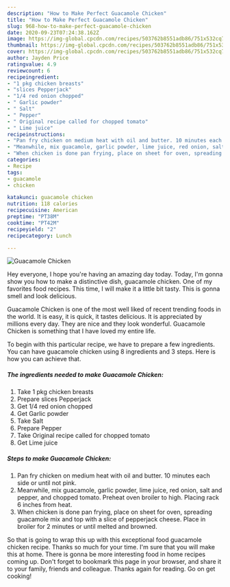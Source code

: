 ```yaml
---
description: "How to Make Perfect Guacamole Chicken"
title: "How to Make Perfect Guacamole Chicken"
slug: 968-how-to-make-perfect-guacamole-chicken
date: 2020-09-23T07:24:38.162Z
image: https://img-global.cpcdn.com/recipes/503762b8551adb86/751x532cq70/guacamole-chicken-recipe-main-photo.jpg
thumbnail: https://img-global.cpcdn.com/recipes/503762b8551adb86/751x532cq70/guacamole-chicken-recipe-main-photo.jpg
cover: https://img-global.cpcdn.com/recipes/503762b8551adb86/751x532cq70/guacamole-chicken-recipe-main-photo.jpg
author: Jayden Price
ratingvalue: 4.9
reviewcount: 6
recipeingredient:
- "1 pkg chicken breasts"
- "slices Pepperjack"
- "1/4 red onion chopped"
- " Garlic powder"
- " Salt"
- " Pepper"
- " Original recipe called for chopped tomato"
- " Lime juice"
recipeinstructions:
- "Pan fry chicken on medium heat with oil and butter. 10 minutes each side or until not pink."
- "Meanwhile, mix guacamole, garlic powder, lime juice, red onion, salt and pepper, and chopped tomato. Preheat oven broiler to high. Placing rack 6 inches from heat."
- "When chicken is done pan frying, place on sheet for oven, spreading guacamole mix and top with a slice of pepperjack cheese. Place in broiler for 2 minutes or until melted and browned."
categories:
- Recipe
tags:
- guacamole
- chicken

katakunci: guacamole chicken 
nutrition: 118 calories
recipecuisine: American
preptime: "PT38M"
cooktime: "PT42M"
recipeyield: "2"
recipecategory: Lunch

---
```



![Guacamole Chicken](https://img-global.cpcdn.com/recipes/503762b8551adb86/751x532cq70/guacamole-chicken-recipe-main-photo.jpg)

Hey everyone, I hope you're having an amazing day today. Today, I'm gonna show you how to make a distinctive dish, guacamole chicken. One of my favorites food recipes. This time, I will make it a little bit tasty. This is gonna smell and look delicious.

Guacamole Chicken is one of the most well liked of recent trending foods in the world. It is easy, it is quick, it tastes delicious. It is appreciated by millions every day. They are nice and they look wonderful. Guacamole Chicken is something that I have loved my entire life.




To begin with this particular recipe, we have to prepare a few ingredients. You can have guacamole chicken using 8 ingredients and 3 steps. Here is how you can achieve that.

<!--inarticleads1-->

##### The ingredients needed to make Guacamole Chicken:

1. Take 1 pkg chicken breasts
1. Prepare slices Pepperjack
1. Get 1/4 red onion chopped
1. Get  Garlic powder
1. Take  Salt
1. Prepare  Pepper
1. Take  Original recipe called for chopped tomato
1. Get  Lime juice




<!--inarticleads2-->

##### Steps to make Guacamole Chicken:

1. Pan fry chicken on medium heat with oil and butter. 10 minutes each side or until not pink.
1. Meanwhile, mix guacamole, garlic powder, lime juice, red onion, salt and pepper, and chopped tomato. Preheat oven broiler to high. Placing rack 6 inches from heat.
1. When chicken is done pan frying, place on sheet for oven, spreading guacamole mix and top with a slice of pepperjack cheese. Place in broiler for 2 minutes or until melted and browned.




So that is going to wrap this up with this exceptional food guacamole chicken recipe. Thanks so much for your time. I'm sure that you will make this at home. There is gonna be more interesting food in home recipes coming up. Don't forget to bookmark this page in your browser, and share it to your family, friends and colleague. Thanks again for reading. Go on get cooking!
